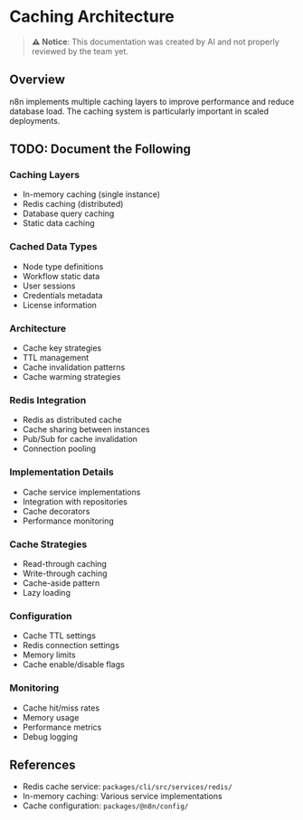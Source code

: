 # Caching Architecture

> **⚠️ Notice**: This documentation was created by AI and not properly reviewed by the team yet.

## Overview

n8n implements multiple caching layers to improve performance and reduce database load. The caching system is particularly important in scaled deployments.

## TODO: Document the Following

### Caching Layers
- In-memory caching (single instance)
- Redis caching (distributed)
- Database query caching
- Static data caching

### Cached Data Types
- Node type definitions
- Workflow static data
- User sessions
- Credentials metadata
- License information

### Architecture
- Cache key strategies
- TTL management
- Cache invalidation patterns
- Cache warming strategies

### Redis Integration
- Redis as distributed cache
- Cache sharing between instances
- Pub/Sub for cache invalidation
- Connection pooling

### Implementation Details
- Cache service implementations
- Integration with repositories
- Cache decorators
- Performance monitoring

### Cache Strategies
- Read-through caching
- Write-through caching
- Cache-aside pattern
- Lazy loading

### Configuration
- Cache TTL settings
- Redis connection settings
- Memory limits
- Cache enable/disable flags

### Monitoring
- Cache hit/miss rates
- Memory usage
- Performance metrics
- Debug logging

## References
- Redis cache service: `packages/cli/src/services/redis/`
- In-memory caching: Various service implementations
- Cache configuration: `packages/@n8n/config/`
